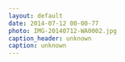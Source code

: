 ```yaml
---
layout: default
date: 2014-07-12 00-00-77
photo: IMG-20140712-WA0002.jpg
caption_header: unknown
caption: unknown
---
```

